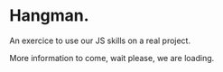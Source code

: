 # Hangman.

An exercice to use our JS skills on a real project.

More information to come, wait please, we are loading.